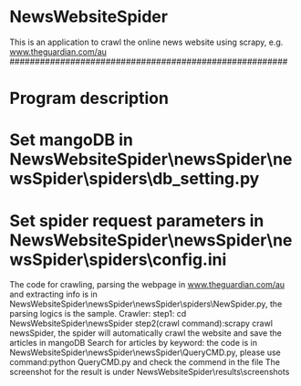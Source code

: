 # NewsWebsiteSpider
This is an application to crawl the online news website using scrapy, e.g. www.theguardian.com/au
#######################################################
# Program description 
# Set mangoDB in NewsWebsiteSpider\newsSpider\newsSpider\spiders\db_setting.py
# Set spider request parameters in NewsWebsiteSpider\newsSpider\newsSpider\spiders\config.ini
The code for crawling, parsing the webpage in www.theguardian.com/au and extracting info is in NewsWebsiteSpider\newsSpider\newsSpider\spiders\NewSpider.py, the parsing logics is the sample.
Crawler: step1: cd NewsWebsiteSpider\newsSpider step2(crawl command):scrapy crawl newsSpider, the spider will automatically crawl the website and save the articles in mangoDB
Search for articles by keyword: the code is in NewsWebsiteSpider\newsSpider\newsSpider\QueryCMD.py, please use command:python QueryCMD.py and check the commend in the file
The screenshot for the result is under NewsWebsiteSpider\results\screenshots
